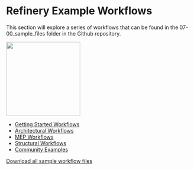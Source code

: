 # Refinery Example Workflows

This section will explore a series of workflows that can be found in the 07-00_sample_files folder in the Github repository.

<img src="../../assets/sample/sample.png" style="width:200px;"/>

* [Getting Started Workflows](04-01_getting-started-workflows/README.md) 
* [Architectural Workflows](04-02_architectural-workflows/README.md)
* [MEP Workflows](04-03_mep-workflows/README.md) 
* [Structural Workflows](04-02_structural-workflows/README.md)
* [Community Examples](04-05_community-examples.md)

[Download all sample workflow files](TBC)